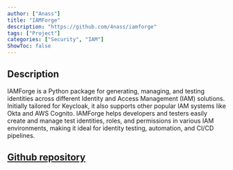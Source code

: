 ```yaml
---
author: ["Anass"]
title: "IAMForge"
description: "https://github.com/4nass/iamforge"
tags: ["Project"]
categories: ["Security", "IAM"]
ShowToc: false
---
```


## Description

IAMForge is a Python package for generating, managing, and testing identities across different Identity and Access Management (IAM) solutions. Initially tailored for Keycloak, it also supports other popular IAM systems like Okta and AWS Cognito. IAMForge helps developers and testers easily create and manage test identities, roles, and permissions in various IAM environments, making it ideal for identity testing, automation, and CI/CD pipelines.

## [Github repository](https://github.com/4nass/iamforge)